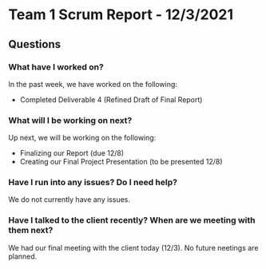 # Team 1 Scrum Report - 12/3/2021

## Questions

### What have I worked on?
In the past week, we have worked on the following:
- Completed Deliverable 4 (Refined Draft of Final Report)

### What will I be working on next?
Up next, we will be working on the following:
- Finalizing our Report (due 12/8)
- Creating our Final Project Presentation (to be presented 12/8)

### Have I run into any issues? Do I need help?
We do not currently have any issues.

### Have I talked to the client recently? When are we meeting with them next?
We had our final meeting with the client today (12/3). No future neetings are planned. 